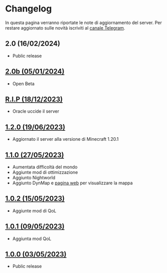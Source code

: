 # Changelog
In questa pagina verranno riportate le note di aggiornamento del server. 
Per restare aggiornato sulle novità iscriviti al [canale Telegram](https://t.me/sbekucraft).

## 2.0 (16/02/2024) 
- Public release 

## [2.0b (05/01/2024)](https://t.me/sbekucraft/15)
- Open Beta

## [R.I.P (18/12/2023)](https://t.me/sbekucraft/12)
- Oracle uccide il server

## [1.2.0 (19/06/2023)](https://t.me/sbekucraft/11)
- Aggiornato il server alla versione di Minecraft 1.20.1

## [1.1.0 (27/05/2023)](https://t.me/sbekucraft/10)
- Aumentata difficoltà del mondo
- Aggiunte mod di ottimizzazione
- Aggiunto Nightworld
- Aggiunto DynMap e [pagina web](https://map.sbekucraft.it) per visualizzare la mappa

## [1.0.2 (15/05/2023)](https://t.me/sbekucraft/9)
- Aggiunte mod di QoL

## [1.0.1 (09/05/2023)](https://t.me/sbekucraft/6)
- Aggiunta mod QoL

## [1.0.0 (03/05/2023)](https://t.me/sbekucraft/3)
- Public release


